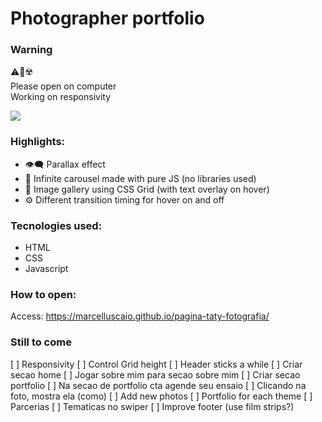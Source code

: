 # Photographer portfolio

### Warning
:warning::no_mobile_phones::radioactive: <br>
Please open on computer <br>
Working on responsivity

<img src="assets/img/screencapture-marcelluscaio-github-io-pagina-taty-fotografia-2022-10-28-17_10_34.png">


### Highlights:
* :eye_speech_bubble: Parallax effect
* :mage: Infinite carousel made with pure JS (no libraries used)
* :art: Image gallery using CSS Grid (with text overlay on hover)
* :gear: Different transition timing for hover on and off

### Tecnologies used:

* HTML
* CSS
* Javascript

### How to open:

Access: https://marcelluscaio.github.io/pagina-taty-fotografia/

### Still to come
[ ] Responsivity
[ ] Control Grid height
[ ] Header sticks a while
[ ] Criar secao home
[ ] Jogar sobre mim para secao sobre mim
[ ] Criar secao portfolio
[ ] Na secao de portfolio cta agende seu ensaio
[ ] Clicando na foto, mostra ela (como)
[ ] Add new photos
[ ] Portfolio for each theme 
[ ] Parcerias
[ ] Tematicas no swiper
[ ] Improve footer (use film strips?)
